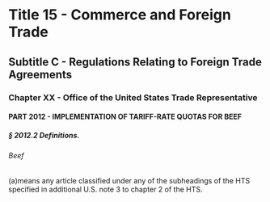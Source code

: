 
# Title 15 - Commerce and Foreign Trade
## Subtitle C - Regulations Relating to Foreign Trade Agreements
### Chapter XX - Office of the United States Trade Representative
#### PART 2012 - IMPLEMENTATION OF TARIFF-RATE QUOTAS FOR BEEF
##### § 2012.2 Definitions.
###### Beef

(a)means any article classified under any of the subheadings of the HTS specified in additional U.S. note 3 to chapter 2 of the HTS.
